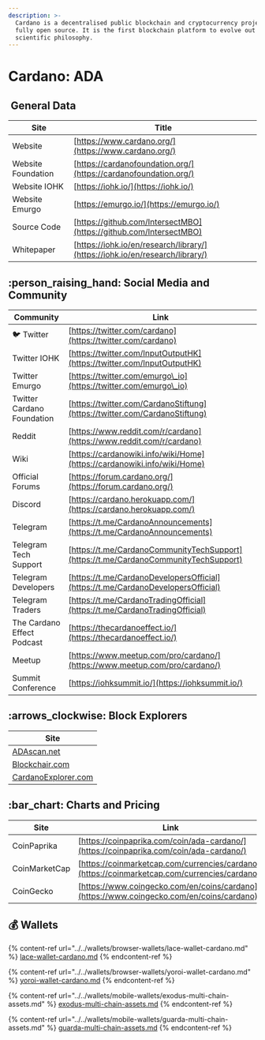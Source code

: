 ```yaml
---
description: >-
  Cardano is a decentralised public blockchain and cryptocurrency project and is
  fully open source. It is the first blockchain platform to evolve out of a
  scientific philosophy.
---
```


# Cardano: ADA

## <img src="../../.gitbook/assets/ada.png" alt="" data-size="original"> General Data

| Site               | Title                                                                                            |
| ------------------ | ------------------------------------------------------------------------------------------------ |
| Website            | [https://www.cardano.org/](https://www.cardano.org/)                                             |
| Website Foundation | [https://cardanofoundation.org/](https://cardanofoundation.org/)                                 |
| Website IOHK       | [https://iohk.io/](https://iohk.io/)                                                             |
| Website Emurgo     | [https://emurgo.io/](https://emurgo.io/)                                                         |
| Source Code        | [https://github.com/IntersectMBO](https://github.com/IntersectMBO) |
| Whitepaper         | [https://iohk.io/en/research/library/](https://iohk.io/en/research/library/)       |

## :person\_raising\_hand: Social Media and Community

| Community                  | Link                                                                                 |
| -------------------------- | ------------------------------------------------------------------------------------ |
| :bird: Twitter             | [https://twitter.com/cardano](https://twitter.com/cardano)                           |
| Twitter IOHK               | [https://twitter.com/InputOutputHK](https://twitter.com/InputOutputHK)               |
| Twitter Emurgo             | [https://twitter.com/emurgo\_io](https://twitter.com/emurgo\_io)                     |
| Twitter Cardano Foundation | [https://twitter.com/CardanoStiftung](https://twitter.com/CardanoStiftung)           |
| Reddit                     | [https://www.reddit.com/r/cardano](https://www.reddit.com/r/cardano)                 |
| Wiki                       | [https://cardanowiki.info/wiki/Home](https://cardanowiki.info/wiki/Home)             |
| Official Forums            | [https://forum.cardano.org/](https://forum.cardano.org/)                             |
| Discord                    | [https://cardano.herokuapp.com/](https://cardano.herokuapp.com/)                     |
| Telegram                   | [https://t.me/CardanoAnnouncements](https://t.me/CardanoAnnouncements)               |
| Telegram Tech Support      | [https://t.me/CardanoCommunityTechSupport](https://t.me/CardanoCommunityTechSupport) |
| Telegram Developers        | [https://t.me/CardanoDevelopersOfficial](https://t.me/CardanoDevelopersOfficial)     |
| Telegram Traders           | [https://t.me/CardanoTradingOfficial](https://t.me/CardanoTradingOfficial)           |
| The Cardano Effect Podcast | [https://thecardanoeffect.io/](https://thecardanoeffect.io/)                         |
| Meetup                     | [https://www.meetup.com/pro/cardano/](https://www.meetup.com/pro/cardano/)           |
| Summit Conference          | [https://iohksummit.io/](https://iohksummit.io/)                                     |

## :arrows\_clockwise: Block Explorers

| Site                                                |
| --------------------------------------------------- |
| [ADAscan.net](https://adascan.net/)                 |
| [Blockchair.com](https://blockchair.com/cardano)    |
| [CardanoExplorer.com](https://cardanoexplorer.com/) |

## :bar\_chart: Charts and Pricing

| Site          | Link                                                                                           |
| ------------- | ---------------------------------------------------------------------------------------------- |
| CoinPaprika   | [https://coinpaprika.com/coin/ada-cardano/](https://coinpaprika.com/coin/ada-cardano/)         |
| CoinMarketCap | [https://coinmarketcap.com/currencies/cardano/](https://coinmarketcap.com/currencies/cardano/) |
| CoinGecko     | [https://www.coingecko.com/en/coins/cardano](https://www.coingecko.com/en/coins/cardano)       |

## :moneybag: Wallets

{% content-ref url="../../wallets/browser-wallets/lace-wallet-cardano.md" %}
[lace-wallet-cardano.md](../../wallets/browser-wallets/lace-wallet-cardano.md)
{% endcontent-ref %}

{% content-ref url="../../wallets/browser-wallets/yoroi-wallet-cardano.md" %}
[yoroi-wallet-cardano.md](../../wallets/browser-wallets/yoroi-wallet-cardano.md)
{% endcontent-ref %}

{% content-ref url="../../wallets/mobile-wallets/exodus-multi-chain-assets.md" %}
[exodus-multi-chain-assets.md](../../wallets/mobile-wallets/exodus-multi-chain-assets.md)
{% endcontent-ref %}

{% content-ref url="../../wallets/mobile-wallets/guarda-multi-chain-assets.md" %}
[guarda-multi-chain-assets.md](../../wallets/mobile-wallets/guarda-multi-chain-assets.md)
{% endcontent-ref %}
